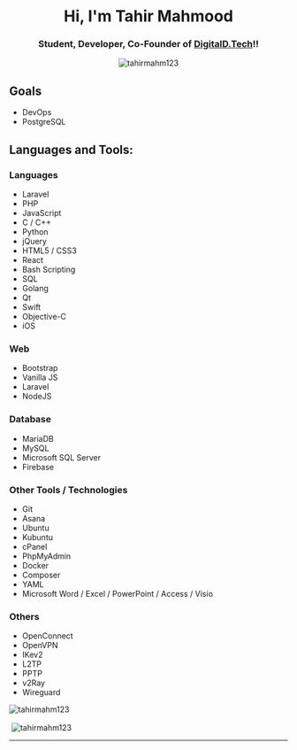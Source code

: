 <h1 align="center">Hi, I'm Tahir Mahmood</h1>
<h3 align="center"> Student, Developer, Co-Founder of <a href="https://digitaldtech.com">DigitalD.Tech</a>!!</h3>

<p align="center"> <img src="https://komarev.com/ghpvc/?username=tahirmahm123&label=Profile%20views&color=0e75b6&style=flat" alt="tahirmahm123" /> </p>


## Goals
- DevOps
- PostgreSQL

## Languages and Tools:
### Languages
- Laravel
- PHP
- JavaScript
- C / C++
- Python
- jQuery
- HTML5 / CSS3
- React
- Bash Scripting
- SQL
- Golang
- Qt 
- Swift
- Objective-C
- iOS

### Web
- Bootstrap
- Vanilla JS
- Laravel
- NodeJS

### Database
- MariaDB
- MySQL
- Microsoft SQL Server
- Firebase 


### Other Tools / Technologies 
- Git
- Asana
- Ubuntu
- Kubuntu
- cPanel
- PhpMyAdmin
- Docker
- Composer
- YAML
- Microsoft Word / Excel / PowerPoint / Access / Visio

### Others
- OpenConnect
- OpenVPN
- IKev2
- L2TP
- PPTP
- v2Ray
- Wireguard


<p><img align="center" src="https://github-readme-stats.vercel.app/api/top-langs?username=tahirmahm123&show_icons=true&locale=en&layout=compact" alt="tahirmahm123" /></p>

<p>&nbsp;<img align="center" src="https://github-readme-stats.vercel.app/api?username=tahirmahm123&count_private=true&show_icons=true&locale=en" alt="tahirmahm123" /></p>

---
